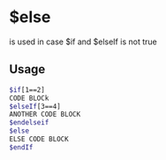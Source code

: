 # $else

is used in case $if and $elseIf is not true

## Usage

```bash
$if[1==2]
CODE BLOCk
$elseIf[3==4]
ANOTHER CODE BLOCK
$endelseif
$else
ELSE CODE BLOCK
$endIf
```


